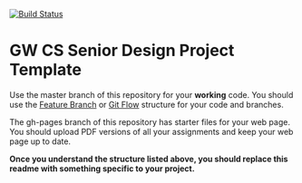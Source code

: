 [![Build Status](https://travis-ci.com/gw-cs-sd/sd-18-ezstack.svg?token=JExnFh8q4Xp96JzLASUR&branch=master)](https://travis-ci.com/gw-cs-sd/sd-18-ezstack)

# GW CS Senior Design Project Template

Use the master branch of this repository for your **working** code.  You should use the [Feature Branch](https://www.atlassian.com/git/tutorials/comparing-workflows/feature-branch-workflow) or [Git Flow](https://www.atlassian.com/git/tutorials/comparing-workflows/gitflow-workflow) structure for your code and branches.

The gh-pages branch of this repository has starter files for your web page. You should upload PDF versions of all your assignments and keep your web page up to date.

**Once you understand the structure listed above, you should replace this readme with something specific to your project.**
